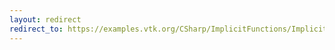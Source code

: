 ```yaml
---
layout: redirect
redirect_to: https://examples.vtk.org/CSharp/ImplicitFunctions/ImplicitSphere/
---
```


